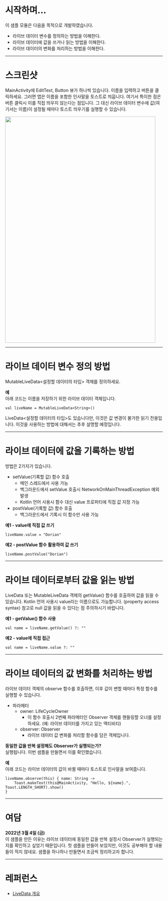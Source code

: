 # 시작하며...

이 샘플 모듈은 다음을 목적으로 개발하였습니다.

* 라이브 데이터 변수를 정의하는 방법을 이해한다.
* 라이브 데이터에 값을 쓰거나 읽는 방법을 이해한다.
* 라이브 데이터의 변화를 처리하는 방법을 이해한다.

---

# 스크린샷

MainActivity에 EditText, Button 뷰가 하나씩 있습니다. 이름을 입력하고 버튼을 클릭하세요. 
그러면 앱은 이름을 포함한 인사말을 토스트로 띄웁니다. 
여기서 특이한 점은 버튼 클릭시 이를 직접 띄우지 않는다는 점입니다.
그 대신 라이브 데이터 변수에 값(여기서는 이름)이 설정될 때마다 
토스트 띄우기를 실행할 수 있습니다. 

<img src="./screenshot-01.gif" width="480" height="720">

---

# 라이브 데이터 변수 정의 방법

MutableLiveData<설정할 데이터의 타입> 객체를 정의하세요.

**예**<br/>
아래 코드는 이름을 저장하기 위한 라이브 데이터 객체입니다.

```
val liveName = MutableLiveData<String>()
```

LiveData<설정할 데이터의 타입>도 있습니다만, 이것은 값 변경이 불가한 읽기 전용입니다. 
이것을 사용하는 방법에 대해서는 추후 설명할 예정입니다.

---

# 라이브 데이터에 값을 기록하는 방법

방법은 2가지가 있습니다.

* setValue(기록할 값) 함수 호출
  * 메인 스레드에서 사용 가능
  * 백그라운드에서 setValue 호출시 NetworkOnMainThreadException 예외 발생
  * Kotlin 언어 사용시 함수 대신 value 프로퍼티에 직접 값 지정 가능
* postValue(기록할 값) 함수 호출
  * 백그라운드에서 기록시 이 함수만 사용 가능

**예1 - value에 직접 값 쓰기**<br/>

```
liveName.value = "Dorian"
```

**예2 - postValue 함수 활용하여 값 쓰기**<br/>

```
liveName.postValue("Dorian")
```

---

# 라이브 데이터로부터 값을 읽는 방법

LiveData 또는 MutableLiveData 객체의 getValue() 함수를 호출하여 값을 읽을 수 있습니다. 
Kotlin 언어 사용시 value라는 이름으로도 가능합니다. (property access syntax) 
참고로 null 값을 읽을 수 있다는 점 주의하시기 바랍니다.

**예1 - getValue() 함수 사용**<br/>

```
val name = liveName.getValue() ?: ""
```

**예2 - value에 직접 접근**<br/>

```
val name = liveName.value ?: ""
```

---

# 라이브 데이터의 값 변화를 처리하는 방법

라이브 데이터 객체의 observe 함수를 호출하면, 이후 값이 변할 때마다 특정 함수를 실행할 수 있습니다.

* 파라메터
  * owner: LifeCycleOwner
    * 이 함수 호출시 2번째 파라메터인 Observer 객체를 핸들링할 오너를 설정하세요. (예: 라이브 데이터를 가지고 있는 액티비티)
  * observer: Observer
    * 라이브 데이터 값 변화를 처리할 함수를 담은 객체입니다.

**동일한 값을 반복 설정해도 Observer가 실행되는가?**<br/>
실행됩니다. 이번 샘플을 만들면서 이를 확인했습니다.

**예**<br/>
아래 코드는 라이브 데이터의 값이 바뀔 때마다 토스트로 인사말을 보여줍니다.

```
liveName.observe(this) { name: String ->
    Toast.makeText(this@MainActivity, "Hello, ${name}.", Toast.LENGTH_SHORT).show()
}
```

---

# 여담

**2022년 3월 4일 (금)**<br/>
이 샘플을 만든 이유는 라이브 데이터에 동일한 값을 반복 설정시 Observer가 실행되는지를 확인하고 싶었기 때문입니다. 
첫 샘플을 만들어 보았지만, 이것도 공부해야 할 내용들이 적지 않네요. 샘플을 하나하나 만들면서 조금씩 정리하고자 합니다.

---

# 레퍼런스

* [LiveData 개요](https://developer.android.com/topic/libraries/architecture/livedata?hl=ko)